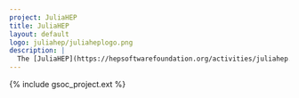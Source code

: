 ```yaml
---
project: JuliaHEP
title: JuliaHEP
layout: default
logo: juliahep/juliaheplogo.png
description: |
  The [JuliaHEP](https://hepsoftwarefoundation.org/activities/juliahep.html) working group brings together a community of developers and users of Julia in Particle Physics, with the aim of improving the sharing of knowledge and expertise, as well as unify effort in developing Julia packages useful for the community.
---
```


{% include gsoc_project.ext %}
